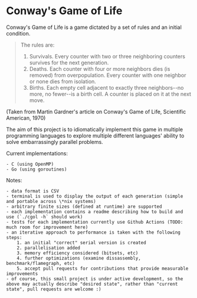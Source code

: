 Conway's Game of Life
=====================

Conway's Game of Life is a game dictated by a set of rules and an initial condition.

> The rules are:
> 
> 1. Survivals. Every counter with two or three neighboring counters survives for the next generation.
> 2. Deaths. Each counter with four or more neighbors dies (is removed) from overpopulation. Every counter with one neighbor or none dies from isolation.
> 3. Births. Each empty cell adjacent to exactly three neighbors--no more, no fewer--is a birth cell. A counter is placed on it at the next move. 

(Taken from Martin Gardner's article on Conway's Game of Life, Scientific American, 1970)



The aim of this project is to idiomatically implement this game in multiple programming languages to explore multiple different languages' ability to solve embarrassingly parallel problems.

Current implementations:

	- C (using OpenMP)
	- Go (using goroutines)

Notes:

	- data format is CSV
	- terminal is used to display the output of each generation (simple and portable across \*nix systems)
	- arbitrary finite sizes (defined at runtime) are supported
	- each implementation contains a readme describing how to build and use (`./cgol -h` should work)
	- tests for each implementation currently use Github Actions (TODO: much room for improvement here)
	- an iterative approach to performance is taken with the following steps:
		1. an initial "correct" serial version is created
		2. parallelisation added
		3. memory efficiency considered (bitsets, etc)
		4. further optimizations (examine dissassembly, benchmark/flamegraph, etc)
		5. accept pull requests for contributions that provide measurable improvements
	- of course, this small project is under active development, so the above may actually describe "desired state", rather than "current state", pull requests are welcome :)

